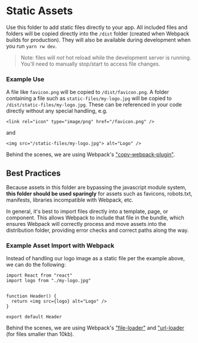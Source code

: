 # Static Assets

Use this folder to add static files directly to your app. All included files and folders will be copied directly into the `/dist` folder (created when Webpack builds for production). They will also be available during development when you run `yarn rw dev`.
>Note: files will *not* hot reload while the development server is running. You'll need to manually stop/start to access file changes.

### Example Use

A file like `favicon.png` will be copied to `/dist/favicon.png`. A folder containing a file such as `static-files/my-logo.jpg` will be copied to `/dist/static-files/my-logo.jpg`. These can be referenced in your code directly without any special handling, e.g.

```
<link rel="icon" type="image/png" href="/favicon.png" />
```

and

```
<img src="/static-files/my-logo.jpg"> alt="Logo" />
```

Behind the scenes, we are using Webpack's ["copy-webpack-plugin"](https://github.com/webpack-contrib/copy-webpack-plugin).

## Best Practices

Because assets in this folder are bypassing the javascript module system, **this folder should be used sparingly** for assets such as favicons, robots.txt, manifests, libraries incompatible with Webpack, etc.

In general, it's best to import files directly into a template, page, or component. This allows Webpack to include that file in the bundle, which ensures Webpack will correctly process and move assets into the distribution folder, providing error checks and correct paths along the way.

### Example Asset Import with Webpack

Instead of handling our logo image as a static file per the example above, we can do the following:

```
import React from "react"
import logo from "./my-logo.jpg"


function Header() {
  return <img src={logo} alt="Logo" />
}

export default Header
```

Behind the scenes, we are using Webpack's ["file-loader"](https://webpack.js.org/loaders/file-loader/) and ["url-loader](https://webpack.js.org/loaders/url-loader/) (for files smaller than 10kb).
